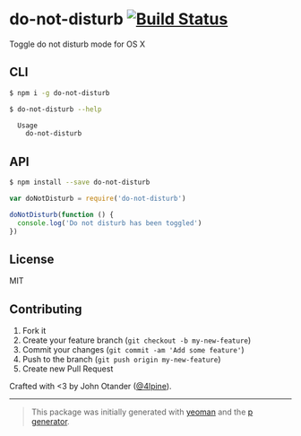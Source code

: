 # do-not-disturb [![Build Status](https://secure.travis-ci.org/johnotander/do-not-disturb.png?branch=master)](https://travis-ci.org/johnotander/do-not-disturb)

Toggle do not disturb mode for OS X

## CLI

```bash
$ npm i -g do-not-disturb
```

```bash
$ do-not-disturb --help

  Usage
    do-not-disturb
```

## API

```bash
$ npm install --save do-not-disturb
```

```javascript
var doNotDisturb = require('do-not-disturb')

doNotDisturb(function () {
  console.log('Do not disturb has been toggled')
})
```

## License

MIT

## Contributing

1. Fork it
2. Create your feature branch (`git checkout -b my-new-feature`)
3. Commit your changes (`git commit -am 'Add some feature'`)
4. Push to the branch (`git push origin my-new-feature`)
5. Create new Pull Request

Crafted with <3 by John Otander ([@4lpine](https://twitter.com/4lpine)).

***

> This package was initially generated with [yeoman](http://yeoman.io) and the [p generator](https://github.com/johnotander/generator-p.git).
